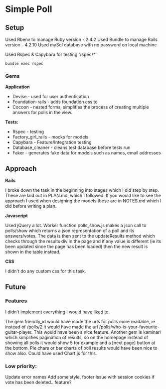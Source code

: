 # Simple Poll

## Setup

Used Rbenv to manage Ruby version - 2.4.2
Used Bundle to manage Rails version - 4.2.10
Used mySql database with no password on local machine

Used Rspec & Capybara for testing '/spec/\*'
```
bundle exec rspec
```

### Gems

**Application**

* Devise - used for user authentication
* Foundation-rails - adds foundation css to
* Cocoon - nested forms, simplifies the process of creating multiple answers for polls in the view.

**Tests:**

* Rspec - testing
* Factory_girl_rails - mocks for models
* Capybara - Feature/Integration testing
* Database_cleaner - cleans test database before tests run
* Faker - generates fake data for models such as names, email addresses

## Approach

**Rails**

I broke down the task in the beginning into stages which I did step by step. These are laid out in PLAN.md, which I followed. If you would like to see the approach I used when designing the models these are in NOTES.md which I did before writing a plan.

**Javascript**

Used jQuery a lot. Worker function polls_show.js makes a json call to polls/show which returns a json representation of a poll and its answers/votes. The data is then sent to the updateResults method which checks through the results div in the page and if any value is different (ie its been updated since the page has been loaded) then the new result is shown in the table instead.

**CSS**

I didn't do any custom css for this task.

## Future

### Features

I didn't implement everything I would have liked to.

The gem friendly_id would have made the urls for polls more readable, ie instead of /polls/2 it would have made the url /polls/who-is-your-favourite-guitar-player. This would have been a nice feature.
Another gem is kaminari which simplifies pagination of results, so on the homepage instead of showing all polls it would show 5 for example and a [next page] button at the bottom.
Pie chars or bar charts of poll results would have been nice to show also. Could have used Chart.js for this.

### Low priority:
Update error names
Add some style, footer
Issue with session cookies if vote has been deleted.. feature?
